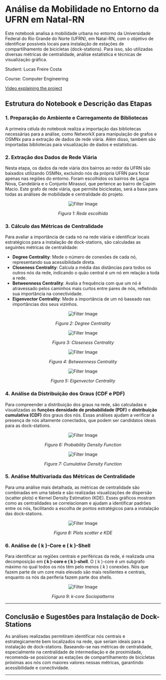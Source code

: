 # Análise da Mobilidade no Entorno da UFRN em Natal-RN

Este notebook analisa a mobilidade urbana no entorno da Universidade Federal do Rio Grande do Norte (UFRN), em Natal-RN, com o objetivo de identificar possíveis locais para instalação de estações de compartilhamento de bicicletas (dock-stations). Para isso, são utilizadas diversas métricas de centralidade, análise estatística e técnicas de visualização gráfica.

Student: Lucas Freire Costa

Course: Computer Engineering

[Video explaining the project](https://youtu.be/)

## Estrutura do Notebook e Descrição das Etapas

### 1. Preparação do Ambiente e Carregamento de Bibliotecas

A primeira célula do notebook realiza a importação das bibliotecas necessárias para a análise, como NetworkX para manipulação de grafos e OSMNx para a extração de dados de rede viária. Além disso, também são importadas bibliotecas para visualização de dados e estatísticas.

### 2. Extração dos Dados de Rede Viária

Nesta etapa, os dados da rede viária dos bairros ao redor da UFRN são baixados utilizando OSMNx, excluindo nós da própria UFRN para focar apenas nas regiões do entorno. Foram escolhidos os bairros de Lagoa Nova, Candelária e o Conjunto Mirassol, que pertence ao bairro de Capim Macio. Este grafo de rede viária, que permiite bicicleatas, será a base para todas as análises de mobilidade e centralidade do projeto.

<div style="text-align: center;">
  <img src="./imgs/surrounding.png" alt="Filter Image" />
  <p><em>Figura 1: Rede escolhida</em></p>
</div>

### 3. Cálculo das Métricas de Centralidade

Para avaliar a importância de cada nó na rede viária e identificar locais estratégicos para a instalação de dock-stations, são calculadas as seguintes métricas de centralidade:

- **Degree Centrality**: Mede o número de conexões de cada nó, representando sua acessibilidade direta.
- **Closeness Centrality**: Calcula a média das distâncias para todos os outros nós da rede, indicando o quão central é um nó em relação a toda a rede.
- **Betweenness Centrality**: Avalia a frequência com que um nó é atravessado pelos caminhos mais curtos entre pares de nós, refletindo sua importância na conectividade.
- **Eigenvector Centrality**: Mede a importância de um nó baseado nas importâncias dos seus vizinhos.

<div style="text-align: center;">
  <img src="./imgs/degree_centrality.png" alt="Filter Image" />
  <p><em>Figura 2: Degree Centrality</em></p>
</div>

<div style="text-align: center;">
  <img src="./imgs/closeness_centrality.png" alt="Filter Image" />
  <p><em>Figura 3: Closeness Centrality</em></p>
</div>

<div style="text-align: center;">
  <img src="./imgs/betweenness_centrality.png" alt="Filter Image" />
  <p><em>Figura 4: Betweenness Centrality</em></p>
</div>

<div style="text-align: center;">
  <img src="./imgs/eigenvector_centrality.png" alt="Filter Image" />
  <p><em>Figura 5: Eigenvector Centrality</em></p>
</div>

### 4. Análise da Distribuição dos Graus (CDF e PDF)

Para compreender a distribuição dos graus na rede, são calculadas e visualizadas as **funções densidade de probabilidade (PDF)** e **distribuição cumulativa (CDF)** dos graus dos nós. Essas análises ajudam a verificar a presença de nós altamente conectados, que podem ser candidatos ideais para as dock-stations.

<div style="text-align: center;">
  <img src="./imgs/probability_density_function.png" alt="Filter Image" />
  <p><em>Figura 6: Probability Density Function</em></p>
</div>

<div style="text-align: center;">
  <img src="./imgs/cumulative_density_function.png" alt="Filter Image" />
  <p><em>Figura 7: Cumulative Density Function</em></p>
</div>

### 5. Análise Multivariada das Métricas de Centralidade

Para uma análise mais detalhada, as métricas de centralidade são combinadas em uma tabela e são realizadas visualizações de dispersão (scatter plots) e Kernel Density Estimation (KDE). Esses gráficos mostram como as centralidades se correlacionam e ajudam a identificar padrões entre os nós, facilitando a escolha de pontos estratégicos para a instalação das dock-stations.

<div style="text-align: center;">
  <img src="./imgs/all_centrality.png" alt="Filter Image" />
  <p><em>Figura 8: Plots scatter e KDE</em></p>
</div>

### 6. Análise de \( k \)-Core e \( k \)-Shell

Para identificar as regiões centrais e periféricas da rede, é realizada uma decomposição em **\( k \)-core e \( k \)-shell**. O \( k \)-core é um subgrafo máximo no qual todos os nós têm pelo menos \( k \) conexões. Nós que fazem parte de um core mais elevado são mais resilientes e centrais, enquanto os nós da periferia fazem parte dos shells.

<div style="text-align: center;">
  <img src="./imgs/k-core_sociopatterns.png" alt="Filter Image" />
  <p><em>Figura 9: k-core Sociopatterns</em></p>
</div>

---

## Conclusão e Sugestões para Instalação de Dock-Stations

As análises realizadas permitiram identificar nós centrais e estrategicamente bem localizados na rede, que seriam ideais para a instalação de dock-stations. Baseando-se nas métricas de centralidade, especialmente na centralidade de intermediação e de proximidade, recomenda-se posicionar as estações de compartilhamento de bicicletas próximas aos nós com maiores valores nessas métricas, garantindo acessibilidade e conectividade.

---